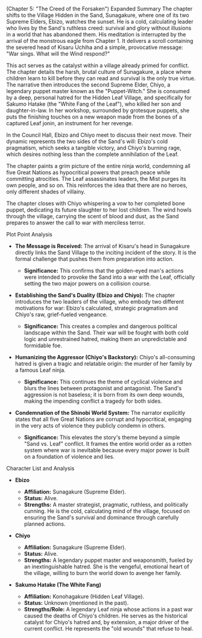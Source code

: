 (Chapter 5: "The Creed of the Forsaken")
Expanded Summary
The chapter shifts to the Village Hidden in the Sand, Sunagakure, where one of its two Supreme Elders, Ebizo, watches the sunset. He is a cold, calculating leader who lives by the Sand's ruthless creed: survival and glory without illusions in a world that has abandoned them. His meditation is interrupted by the arrival of the monstrous eagle from Chapter 1. It delivers a scroll containing the severed head of Kisaru Uchiha and a simple, provocative message: "War sings. What will the Wind respond?"

This act serves as the catalyst within a village already primed for conflict. The chapter details the harsh, brutal culture of Sunagakure, a place where children learn to kill before they can read and survival is the only true virtue. The narrative then introduces the second Supreme Elder, Chiyo, a legendary puppet master known as the "Puppet-Witch." She is consumed by a deep, personal hatred for the Hidden Leaf Village, and specifically for Sakumo Hatake (the "White Fang of the Leaf"), who killed her son and daughter-in-law. In her workshop, surrounded by grotesque puppets, she puts the finishing touches on a new weapon made from the bones of a captured Leaf jonin, an instrument for her revenge.

In the Council Hall, Ebizo and Chiyo meet to discuss their next move. Their dynamic represents the two sides of the Sand's will: Ebizo's cold pragmatism, which seeks a tangible victory, and Chiyo's burning rage, which desires nothing less than the complete annihilation of the Leaf.

The chapter paints a grim picture of the entire ninja world, condemning all five Great Nations as hypocritical powers that preach peace while committing atrocities. The Leaf assassinates leaders, the Mist purges its own people, and so on. This reinforces the idea that there are no heroes, only different shades of villainy.

The chapter closes with Chiyo whispering a vow to her completed bone puppet, dedicating its future slaughter to her lost children. The wind howls through the village, carrying the scent of blood and dust, as the Sand prepares to answer the call to war with merciless terror.

Plot Point Analysis
*   **The Message is Received:** The arrival of Kisaru's head in Sunagakure directly links the Sand Village to the inciting incident of the story. It is the formal challenge that pushes them from preparation into action.
    *   **Significance:** This confirms that the golden-eyed man's actions were intended to provoke the Sand into a war with the Leaf, officially setting the two major powers on a collision course.

*   **Establishing the Sand's Duality (Ebizo and Chiyo):** The chapter introduces the two leaders of the village, who embody two different motivations for war: Ebizo's calculated, strategic pragmatism and Chiyo's raw, grief-fueled vengeance.
    *   **Significance:** This creates a complex and dangerous political landscape within the Sand. Their war will be fought with both cold logic and unrestrained hatred, making them an unpredictable and formidable foe.

*   **Humanizing the Aggressor (Chiyo's Backstory):** Chiyo's all-consuming hatred is given a tragic and relatable origin: the murder of her family by a famous Leaf ninja.
    *   **Significance:** This continues the theme of cyclical violence and blurs the lines between protagonist and antagonist. The Sand's aggression is not baseless; it is born from its own deep wounds, making the impending conflict a tragedy for both sides.

*   **Condemnation of the Shinobi World System:** The narrator explicitly states that all five Great Nations are corrupt and hypocritical, engaging in the very acts of violence they publicly condemn in others.
    *   **Significance:** This elevates the story's theme beyond a simple "Sand vs. Leaf" conflict. It frames the entire world order as a rotten system where war is inevitable because every major power is built on a foundation of violence and lies.

Character List and Analysis
*   **Ebizo**
    *   **Affiliation:** Sunagakure (Supreme Elder).
    *   **Status:** Alive.
    *   **Strengths:** A master strategist, pragmatic, ruthless, and politically cunning. He is the cold, calculating mind of the village, focused on ensuring the Sand's survival and dominance through carefully planned actions.

*   **Chiyo**
    *   **Affiliation:** Sunagakure (Supreme Elder).
    *   **Status:** Alive.
    *   **Strengths:** A legendary puppet master and weaponsmith, fueled by an inextinguishable hatred. She is the vengeful, emotional heart of the village, willing to burn the world down to avenge her family.

*   **Sakumo Hatake (The White Fang)**
    *   **Affiliation:** Konohagakure (Hidden Leaf Village).
    *   **Status:** Unknown (mentioned in the past).
    *   **Strengths/Role:** A legendary Leaf ninja whose actions in a past war caused the deaths of Chiyo's children. He serves as the historical catalyst for Chiyo's hatred and, by extension, a major driver of the current conflict. He represents the "old wounds" that refuse to heal.